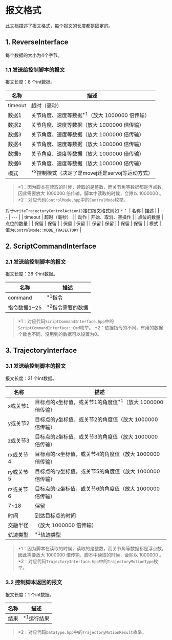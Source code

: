 # 报文格式

此文档描述了报文格式，每个报文的长度都是固定的。

## 1. ReverseInterface
每个数据的大小为4个字节。  

### 1.1 发送给控制脚本的报文
报文长度：8 个int数据。

| 名称 | 描述 |
| --- | --- |
| timeout | 超时（毫秒） |
| 数据1 | 关节角度、速度等数据<sup>*1</sup>（放大 1000000 倍传输） |
| 数据2 | 关节角度、速度等数据（放大 1000000 倍传输） |
| 数据3 | 关节角度、速度等数据（放大 1000000 倍传输） |
| 数据4 | 关节角度、速度等数据（放大 1000000 倍传输） |
| 数据5 | 关节角度、速度等数据（放大 1000000 倍传输） |
| 数据6 | 关节角度、速度等数据（放大 1000000 倍传输） |
| 模式 | <sup>*2</sup>控制模式（决定了是movej还是servoj等运动方式） |

> *1：因为脚本在读取的时候，读取的是整数，而关节角等数据都是浮点数，因此需要放大 1000000 倍传输，脚本中读取的时候，会除以 1000000 。
> *2：对应代码`ControlMode.hpp`中的`ControlMode`枚举。

对于`writeTrajectoryControlAction()`接口报文格式则如下：
| 名称 | 描述 |
| --- | --- |
| timeout | 超时（毫秒） |
| 动作 | 开始、取消、空操作 |
| 点位的数量 | 点位的数量 |
| 保留 | 保留 |
| 保留 | 保留 |
| 保留 | 保留 |
| 保留 | 保留 |
| 模式 | 值为`ControlMode::MODE_TRAJECTORY` |

## 2. ScriptCommandInterface

### 2.1 发送给控制脚本的报文
报文长度：26 个int数据。

| 名称 | 描述 |
| --- | --- |
| command | <sup>*1</sup>指令 |
| 指令数据1~25 | <sup>*2</sup>指令需要的数据 |

> *1：对应代码`ScriptCommandInterface.hpp`中的`ScriptCommandInterface::Cmd`枚举。
> *2：依据指令的不同，有用的数据个数也不同，没用到的数据可以设置为0。

## 3. TrajectoryInterface

### 3.1 发送给控制脚本的报文
报文长度：21 个int数据。

| 名称 | 描述 |
| --- | --- |
| x或关节1 | 目标点的x坐标值，或关节1的角度值<sup>*1</sup>（放大 1000000 倍传输） |
| y或关节2 | 目标点的y坐标值，或关节2的角度值（放大 1000000 倍传输） |
| z或关节3 | 目标点的z坐标值，或关节3的角度值（放大 1000000 倍传输） |
| rx或关节4 | 目标点的rx坐标值，或关节4的角度值（放大 1000000 倍传输） |
| ry或关节5 | 目标点的ry坐标值，或关节5的角度值（放大 1000000 倍传输） |
| rz或关节6 | 目标点的rz坐标值，或关节6的角度值（放大 1000000 倍传输） |
| 7~18 | 保留 |
| 时间 | 到达目标点的时间 |
| 交融半径 | （放大 1000000 倍传输） |
| 轨迹类型 | <sup>*1</sup>轨迹类型 |

> *1：因为脚本在读取的时候，读取的是整数，而关节角等数据都是浮点数，因此需要放大 1000000 倍传输，脚本中读取的时候，会除以 1000000 。
> *2：对应代码`TrajectoryInterface.hpp`中的`TrajectoryMotionType`枚举。

### 3.2 控制脚本返回的报文
报文长度：1 个int数据。

| 名称 | 描述 |
| --- | --- |
| 结果 | <sup>*1</sup>运行结果 |
> *2：对应代码`DataType.hpp`中的`TrajectoryMotionResult`枚举。

